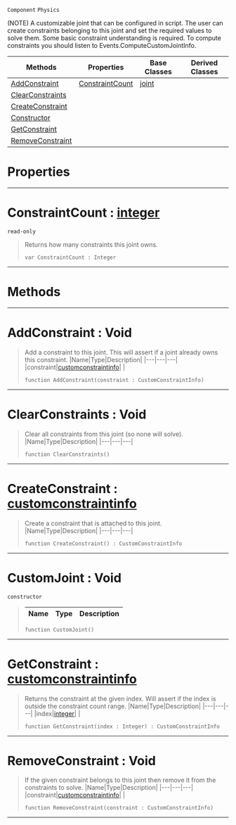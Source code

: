  `Component` `Physics`



(NOTE) A customizable joint that can be configured in script. The user can create constraints belonging to this joint and set the required values to solve them. Some basic constraint understanding is required. To compute constraints you should listen to Events.ComputeCustomJointInfo.

|Methods|Properties|Base Classes|Derived Classes|
|---|---|---|---|
|[ AddConstraint](https://github.com/dragonCASTjosh/PlasmaDocs/blob/master/code_reference/class_reference/customjoint.markdown#addconstraint-void)|[ ConstraintCount](https://github.com/dragonCASTjosh/PlasmaDocs/blob/master/code_reference/class_reference/customjoint.markdown#constraintcount-plasma-eng)|[joint](https://github.com/dragonCASTjosh/PlasmaDocs/blob/master/code_reference/class_reference/joint.markdown)| |
|[ ClearConstraints](https://github.com/dragonCASTjosh/PlasmaDocs/blob/master/code_reference/class_reference/customjoint.markdown#clearconstraints-void)| | | |
|[ CreateConstraint](https://github.com/dragonCASTjosh/PlasmaDocs/blob/master/code_reference/class_reference/customjoint.markdown#createconstraint-plasma-en)| | | |
|[ Constructor](https://github.com/dragonCASTjosh/PlasmaDocs/blob/master/code_reference/class_reference/customjoint.markdown#customjoint-void)| | | |
|[ GetConstraint](https://github.com/dragonCASTjosh/PlasmaDocs/blob/master/code_reference/class_reference/customjoint.markdown#getconstraint-plasma-engin)| | | |
|[ RemoveConstraint](https://github.com/dragonCASTjosh/PlasmaDocs/blob/master/code_reference/class_reference/customjoint.markdown#removeconstraint-void)| | | |


 #  Properties


---  
 #  ConstraintCount : [integer](https://github.com/dragonCASTjosh/PlasmaDocs/blob/master/code_reference/lightning_base_types/integer.markdown)

 `read-only`

> Returns how many constraints this joint owns.
> ``` lang=cpp, name=Lightning
> var ConstraintCount : Integer


---  
 #  Methods


---  
 #  AddConstraint : Void

> Add a constraint to this joint. This will assert if a joint already owns this constraint.
> |Name|Type|Description|
> |---|---|---|
> |constraint|[customconstraintinfo](https://github.com/dragonCASTjosh/PlasmaDocs/blob/master/code_reference/class_reference/customconstraintinfo.markdown)| |
> ``` lang=cpp, name=Lightning
> function AddConstraint(constraint : CustomConstraintInfo)
> ``` 


---  
 #  ClearConstraints : Void

> Clear all constraints from this joint (so none will solve).
> |Name|Type|Description|
> |---|---|---|
> ``` lang=cpp, name=Lightning
> function ClearConstraints()
> ``` 


---  
 #  CreateConstraint : [customconstraintinfo](https://github.com/dragonCASTjosh/PlasmaDocs/blob/master/code_reference/class_reference/customconstraintinfo.markdown)

> Create a constraint that is attached to this joint.
> |Name|Type|Description|
> |---|---|---|
> ``` lang=cpp, name=Lightning
> function CreateConstraint() : CustomConstraintInfo
> ``` 


---  
 #  CustomJoint : Void

 `constructor`

> 
> |Name|Type|Description|
> |---|---|---|
> ``` lang=cpp, name=Lightning
> function CustomJoint()
> ``` 


---  
 #  GetConstraint : [customconstraintinfo](https://github.com/dragonCASTjosh/PlasmaDocs/blob/master/code_reference/class_reference/customconstraintinfo.markdown)

> Returns the constraint at the given index. Will assert if the index is outside the constraint count range.
> |Name|Type|Description|
> |---|---|---|
> |index|[integer](https://github.com/dragonCASTjosh/PlasmaDocs/blob/master/code_reference/lightning_base_types/integer.markdown)| |
> ``` lang=cpp, name=Lightning
> function GetConstraint(index : Integer) : CustomConstraintInfo
> ``` 


---  
 #  RemoveConstraint : Void

> If the given constraint belongs to this joint then remove it from the constraints to solve.
> |Name|Type|Description|
> |---|---|---|
> |constraint|[customconstraintinfo](https://github.com/dragonCASTjosh/PlasmaDocs/blob/master/code_reference/class_reference/customconstraintinfo.markdown)| |
> ``` lang=cpp, name=Lightning
> function RemoveConstraint(constraint : CustomConstraintInfo)
> ``` 


---  
 

 